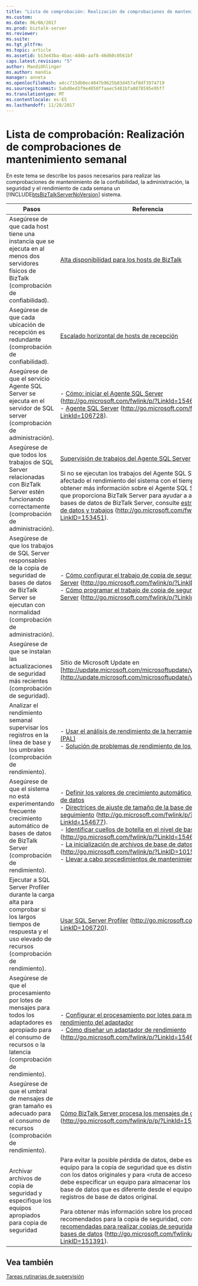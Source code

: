 ```yaml
---
title: "Lista de comprobación: Realización de comprobaciones de mantenimiento semanal | Documentos de Microsoft"
ms.custom: 
ms.date: 06/08/2017
ms.prod: biztalk-server
ms.reviewer: 
ms.suite: 
ms.tgt_pltfrm: 
ms.topic: article
ms.assetid: b13e43ba-4bac-4d4b-aaf8-46d60c0561bf
caps.latest.revision: "5"
author: MandiOhlinger
ms.author: mandia
manager: anneta
ms.openlocfilehash: a4cc715db0ec4047b9625b83d457af8df3974719
ms.sourcegitcommit: 5abd0ed3f9e4858ffaaec5481bfa8878595e95f7
ms.translationtype: MT
ms.contentlocale: es-ES
ms.lasthandoff: 11/28/2017
---
```

# <a name="checklist-performing-weekly-maintenance-checks"></a>Lista de comprobación: Realización de comprobaciones de mantenimiento semanal
En este tema se describe los pasos necesarios para realizar las comprobaciones de mantenimiento de la confiabilidad, la administración, la seguridad y el rendimiento de cada semana un [!INCLUDE[btsBizTalkServerNoVersion](../includes/btsbiztalkservernoversion-md.md)] sistema.  
  
|Pasos|Referencia|  
|-----------|---------------|  
|Asegúrese de que cada host tiene una instancia que se ejecuta en al menos dos servidores físicos de BizTalk (comprobación de confiabilidad).|[Alta disponibilidad para los hosts de BizTalk](../technical-guides/high-availability-for-biztalk-hosts.md)|  
|Asegúrese de que cada ubicación de recepción es redundante (comprobación de confiabilidad).|[Escalado horizontal de hosts de recepción](../technical-guides/scaling-out-receiving-hosts.md)|  
|Asegúrese de que el servicio Agente SQL Server se ejecuta en el servidor de SQL server (comprobación de administración).|-   [Cómo: iniciar el Agente SQL Server](http://go.microsoft.com/fwlink/p/?LinkId=154672) (http://go.microsoft.com/fwlink/p/?LinkId=154672).<br />-   [Agente SQL Server](http://go.microsoft.com/fwlink/p/?LinkId=106728) (http://go.microsoft.com/fwlink/p/?LinkId=106728).|  
|Asegúrese de que todos los trabajos de SQL Server relacionadas con BizTalk Server estén funcionando correctamente (comprobación de administración).|[Supervisión de trabajos del Agente SQL Server](../technical-guides/monitoring-sql-server-agent-jobs.md)<br /><br /> Si no se ejecutan los trabajos del Agente SQL Server, se verá afectado el rendimiento del sistema con el tiempo. Para obtener más información sobre el Agente SQL Server trabajos que proporciona BizTalk Server para ayudar a administrar las bases de datos de BizTalk Server, consulte [estructura de base de datos y trabajos](http://go.microsoft.com/fwlink/p/?LinkID=153451) (http://go.microsoft.com/fwlink/p/?LinkID=153451).|  
|Asegúrese de que los trabajos de SQL Server responsables de la copia de seguridad de bases de datos de BizTalk Server se ejecutan con normalidad (comprobación de administración).|-   [Cómo configurar el trabajo de copia de seguridad de BizTalk Server](http://go.microsoft.com/fwlink/p/?LinkID=153813) (http://go.microsoft.com/fwlink/p/?LinkID=153813)<br />-   [Cómo programar el trabajo de copia de seguridad de BizTalk Server](http://go.microsoft.com/fwlink/p/?LinkId=154674) (http://go.microsoft.com/fwlink/p/?LinkId=154674)|  
|Asegúrese de que se instalan las actualizaciones de seguridad más recientes (comprobación de seguridad).|Sitio de Microsoft Update en [http://update.microsoft.com/microsoftupdate/v6/default.aspx](http://update.microsoft.com/microsoftupdate/v6/default.aspx)|  
|Analizar el rendimiento semanal supervisar los registros en la línea de base y los umbrales (comprobación de rendimiento).|-   [Usar el análisis de rendimiento de la herramienta de registros (PAL)](../technical-guides/using-the-performance-analysis-of-logs-pal-tool.md)<br />-   [Solución de problemas de rendimiento de los clientes3](../technical-guides/troubleshooting-performance-issues3.md)|  
|Asegúrese de que el sistema no está experimentando frecuente crecimiento automático de bases de datos de BizTalk Server (comprobación de rendimiento).|-   [Definir los valores de crecimiento automático de las bases de datos](../technical-guides/defining-auto-growth-settings-for-databases.md)<br />-   [Directrices de ajuste de tamaño de la base de datos de seguimiento](http://go.microsoft.com/fwlink/p/?LinkId=154677) (http://go.microsoft.com/fwlink/p/?LinkId=154677).<br />-   [Identificar cuellos de botella en el nivel de base de datos](http://go.microsoft.com/fwlink/p/?LinkId=154678) (http://go.microsoft.com/fwlink/p/?LinkId=154678).<br />-   [La inicialización de archivos de base de datos](http://go.microsoft.com/fwlink/p/?LinkID=101579) (http://go.microsoft.com/fwlink/p/?LinkID=101579).<br />-   [Llevar a cabo procedimientos de mantenimiento SQL Server](~/technical-guides/checklist-configuring-sql-server.md)|  
|Ejecutar a SQL Server Profiler durante la carga alta para comprobar si los largos tiempos de respuesta y el uso elevado de recursos (comprobación de rendimiento).|[Usar SQL Server Profiler](http://go.microsoft.com/fwlink/p/?LinkID=106720) (http://go.microsoft.com/fwlink/p/?LinkID=106720).|  
|Asegúrese de que el procesamiento por lotes de mensajes para todos los adaptadores es apropiado para el consumo de recursos o la latencia (comprobación de rendimiento).|-   [Configurar el procesamiento por lotes para mejorar el rendimiento del adaptador](../technical-guides/configuring-batching-to-improve-adapter-performance.md)<br />-   [Cómo diseñar un adaptador de rendimiento](http://go.microsoft.com/fwlink/p/?LinkId=154679) (http://go.microsoft.com/fwlink/p/?LinkId=154679).|  
|Asegúrese de que el umbral de mensajes de gran tamaño es adecuado para el consumo de recursos (comprobación de rendimiento).|[Cómo BizTalk Server procesa los mensajes de gran tamaño](http://go.microsoft.com/fwlink/p/p/?LinkId=154680) (http://go.microsoft.com/fwlink/p/p/?LinkId=154680).|  
|Archivar archivos de copia de seguridad y especifique los equipos apropiados para copia de seguridad|Para evitar la posible pérdida de datos, debe especificar un equipo para la copia de seguridad que es distinto del equipo con los datos originales y para \<ruta de acceso de destino\> debe especificar un equipo para almacenar los registros de base de datos que es diferente desde el equipo con los registros de base de datos original.<br /><br /> Para obtener más información sobre los procedimientos recomendados para la copia de seguridad, consulte [prácticas recomendadas para realizar copias de seguridad y restaurar bases de datos](http://go.microsoft.com/fwlink/p/p/?LinkID=151391) (http://go.microsoft.com/fwlink/p/p/?LinkID=151391).|  
  
## <a name="see-also"></a>Vea también  
 [Tareas rutinarias de supervisión](../technical-guides/routine-monitoring-tasks.md)